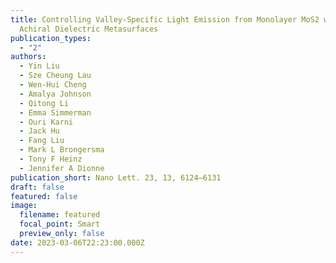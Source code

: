 ```yaml
---
title: Controlling Valley-Specific Light Emission from Monolayer MoS2 with
  Achiral Dielectric Metasurfaces
publication_types:
  - "2"
authors:
  - Yin Liu
  - Sze Cheung Lau
  - Wen-Hui Cheng
  - Amalya Johnson
  - Qitong Li
  - Emma Simmerman
  - Ouri Karni
  - Jack Hu
  - Fang Liu
  - Mark L Brongersma
  - Tony F Heinz
  - Jennifer A Dionne
publication_short: Nano Lett. 23, 13, 6124–6131
draft: false
featured: false
image:
  filename: featured
  focal_point: Smart
  preview_only: false
date: 2023-03-06T22:23:00.000Z
---
```


